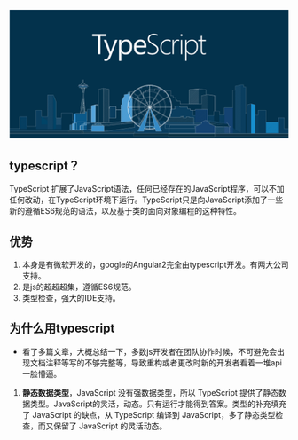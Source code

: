 ![](./images/logo.png)

## typescript？  
TypeScript 扩展了JavaScript语法，任何已经存在的JavaScript程序，可以不加任何改动，在TypeScript环境下运行。TypeScript只是向JavaScript添加了一些新的遵循ES6规范的语法，以及基于类的面向对象编程的这种特性。

## 优势
1. 本身是有微软开发的，google的Angular2完全由typescript开发。有两大公司支持。
2. 是js的超超超集，遵循ES6规范。
3. 类型检查，强大的IDE支持。

## 为什么用typescript
* 看了多篇文章，大概总结一下，多数js开发者在团队协作时候，不可避免会出现文档注释等写的不够完整等，导致重构或者更改时新的开发者看着一堆api一脸懵逼。
1. **静态数据类型**，JavaScript 没有强数据类型，所以 TypeScript 提供了静态数据类型。JavaScript的灵活，动态。只有运行才能得到答案。类型的补充填充了 JavaScript 的缺点，从 TypeScript 编译到 JavaScript，多了静态类型检查，而又保留了 JavaScript 的灵活动态。